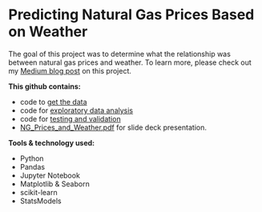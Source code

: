 # Predicting Natural Gas Prices Based on Weather

The goal of this project was to determine what the relationship was between natural gas prices and weather. To learn more, please check out my [Medium blog post](https://medium.com/@angelamhuang/linear-regression-natural-gas-prices-and-weather-66d45b2fed5b) on this project.  

**This github contains:**
- code to [get the data](https://github.com/huangee/weather_and_natgas_prices/blob/master/1_get_data.ipynb)
- code for [exploratory data analysis](https://github.com/huangee/weather_and_natgas_prices/blob/master/2_EDA.ipynb)
- code for [testing and validation](https://github.com/huangee/weather_and_natgas_prices/blob/master/3_kfolds_cross_validation.ipynb)
- [NG_Prices_and_Weather.pdf](https://github.com/huangee/weather_and_natgas_prices/blob/master/NG_Prices_and_Weather.pdf) for slide deck presentation.

**Tools & technology used:**
- Python
- Pandas
- Jupyter Notebook
- Matplotlib & Seaborn
- scikit-learn
- StatsModels

